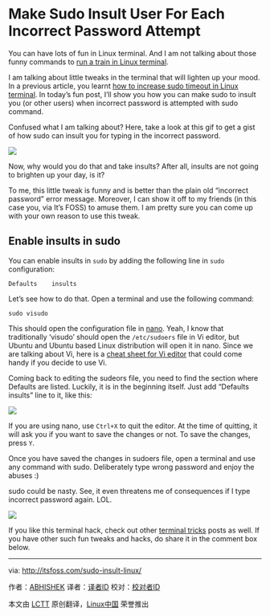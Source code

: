 Make Sudo Insult User For Each Incorrect Password Attempt
===========================================================

You can have lots of fun in Linux terminal. And I am not talking about those funny commands to [run a train in Linux terminal](http://itsfoss.com/ubuntu-terminal-train/).

I am talking about little tweaks in the terminal that will lighten up your mood. In a previous article, you learnt [how to increase sudo timeout in Linux terminal](http://itsfoss.com/change-sudo-password-timeout-ubuntu/). In today’s fun post, I’ll show you how you can make sudo to insult you (or other users) when incorrect password is attempted with sudo command.

Confused what I am talking about? Here, take a look at this gif to get a gist of how sudo can insult you for typing in the incorrect password.

![](http://itsfoss.com/wp-content/uploads/2016/02/sudo-insults-Linux.gif)

Now, why would you do that and take insults? After all, insults are not going to brighten up your day, is it?

To me, this little tweak is funny and is better than the plain old “incorrect password” error message. Moreover, I can show it off to my friends (in this case you, via It’s FOSS) to amuse them. I am pretty sure you can come up with your own reason to use this tweak.

## Enable insults in sudo

You can enable insults in `sudo` by adding the following line in `sudo` configuration:

```
Defaults 	insults
```

Let’s see how to do that. Open a terminal and use the following command:

```
sudo visudo
```

This should open the configuration file in [nano](http://www.nano-editor.org/). Yeah, I know that traditionally ‘visudo’ should open the `/etc/sudoers` file in Vi editor, but Ubuntu and Ubuntu based Linux distribution will open it in nano. Since we are talking about Vi, here is a [cheat sheet for Vi editor](http://itsfoss.com/download-vi-cheat-sheet/) that could come handy if you decide to use Vi.

Coming back to editing the sudeors file, you need to find the section where Defaults are listed. Luckily, it is in the beginning itself. Just add “Defaults insults” line to it, like this:

![](http://itsfoss.com/wp-content/uploads/2016/02/sudo-insults-Linux-Mint.png)

If you are using nano, use `Ctrl+X` to quit the editor. At the time of quitting, it will ask you if you want to save the changes or not. To save the changes, press `Y`.

Once you have saved the changes in sudoers file, open a terminal and use any command with sudo. Deliberately type wrong password and enjoy the abuses :)

sudo could be nasty. See, it even threatens me of consequences if I type incorrect password again. LOL.

![](http://itsfoss.com/wp-content/uploads/2016/02/sudo-insults-Linux-Mint-1.jpeg)

If you like this terminal hack, check out other [terminal tricks](http://itsfoss.com/category/terminal-tricks/) posts as well. If you have other such fun tweaks and hacks, do share it in the comment box below.


------------------------------------------------------------------------------

via: http://itsfoss.com/sudo-insult-linux/

作者：[ABHISHEK][a]
译者：[译者ID](https://github.com/译者ID)
校对：[校对者ID](https://github.com/校对者ID)

本文由 [LCTT](https://github.com/LCTT/TranslateProject) 原创翻译，[Linux中国](https://linux.cn/) 荣誉推出

[a]:http://itsfoss.com/author/abhishek/
